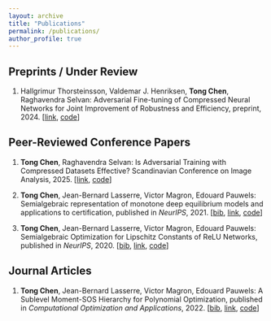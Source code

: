 ```yaml
---
layout: archive
title: "Publications"
permalink: /publications/
author_profile: true
---
```


Preprints / Under Review
---
1. Hallgrimur Thorsteinsson, Valdemar J. Henriksen, **Tong Chen**, Raghavendra Selvan: Adversarial Fine-tuning of Compressed Neural Networks for Joint Improvement of Robustness and Efficiency, preprint, 2024. [[link](https://arxiv.org/pdf/2403.09441.pdf), [code](https://github.com/saintslab/Adver-Fine)]

Peer-Reviewed Conference Papers
---
1. **Tong Chen**, Raghavendra Selvan: Is Adversarial Training with Compressed Datasets Effective? Scandinavian Conference on Image Analysis, 2025. [[link](https://link.springer.com/chapter/10.1007/978-3-031-95911-0_7), [code](https://github.com/TongCHEN779/MinimalFiniteCovering)]

1. **Tong Chen**, Jean-Bernard Lasserre, Victor Magron, Edouard Pauwels: Semialgebraic representation of monotone deep equilibrium models and applications to certification, published in *NeurIPS*, 2021. [[bib](https://tongchen779.github.io/ref/2021-12-SemiMonDEQ.bib), [link](https://proceedings.neurips.cc/paper_files/paper/2021/file/e3b21256183cf7c2c7a66be163579d37-Paper.pdf), [code](https://github.com/TongCHEN779/CertMON)]

1. **Tong Chen**, Jean-Bernard Lasserre, Victor Magron, Edouard Pauwels: Semialgebraic Optimization for Lipschitz Constants of ReLU Networks, published in *NeurIPS*, 2020. [[bib](https://tongchen779.github.io/ref/2020-12-SemiLip.bib), [link](https://proceedings.neurips.cc/paper_files/paper/2020/file/,dea9ddb25cbf2352cf4dec30222a02a5-Paper.pdf), [code](https://github.com/TongCHEN779/CertDNN)]

Journal Articles
---
1. **Tong Chen**, Jean-Bernard Lasserre, Victor Magron, Edouard Pauwels: A Sublevel Moment-SOS Hierarchy for Polynomial Optimization, published in *Computational Optimization and Applications*, 2022. [[bib](https://tongchen779.github.io/ref/2022-01-Sublevel.bib), [link](https://doi.org/10.1007/s10589-021-00325-z), [code](https://github.com/TongCHEN779/MultiMomOpt)]
